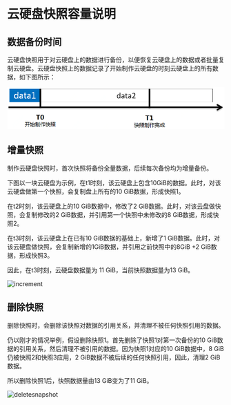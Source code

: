 # **云硬盘快照容量说明**



## 数据备份时间

云硬盘快照用于对云硬盘上的数据进行备份，以便恢复云硬盘上的数据或者批量复制云硬盘。云硬盘快照上的数据记录了开始制作云硬盘的时刻云硬盘上的所有数据，如下图所示：

![createsnapshot](../../../../image/Elastic-Compute/CloudDisk/cloud-disk/createsnapshot.png)



## 增量快照

制作云硬盘快照时，首次快照将备份全量数据，后续每次备份均为增量备份。

下图以一块云硬盘为示例，在t1时刻，该云硬盘上包含10GiB的数据。此时，对该云硬盘做第一个快照，会复制盘上所有的10 GiB数据，形成快照1。

在t2时刻，该云硬盘上的10 GiB数据中，修改了2 GiB数据。此时，对该云盘做快照，会复制修改的2 GiB数据，并引用第一个快照中未修改的8 GiB数据，形成快照2。

在t3时刻，该云硬盘上在已有10 GiB数据的基础上，新增了1 GiB数据。此时，对该云硬盘做快照，会复制新增的1GiB数据，并引用之前快照中的8GiB +2 GiB数据，形成快照3。

因此，在t3时刻，云硬盘数据量为 11 GiB，当前快照数据量为13 GiB。

![increment](C:\Users\wangguanyang\Desktop\快照原理文档\increment.png)





## 删除快照

删除快照时，会删除该快照对数据的引用关系，并清理不被任何快照引用的数据。

仍以刚才的情况举例，假设删除快照1。首先删除了快照1对第一次备份的10 GiB数据的引用关系，然后清理不被引用的数据。因为快照1对应的10 GiB数据中，8 GiB仍被快照2和快照3应用，2 GiB数据不被后续的任何快照引用，因此，清理2 GiB数据。

所以删除快照1后，快照数据量由13 GiB变为了11 GiB。

![deletesnapshot](C:\Users\wangguanyang\Desktop\快照原理文档\deletesnapshot.png)
